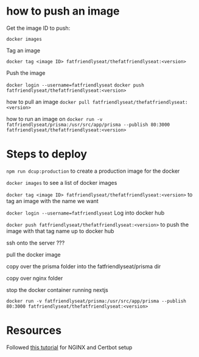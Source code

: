 # how to push an image
Get the image ID to push:

`docker images`


Tag an image

`docker tag <image ID> fatfriendlyseat/thefatfriendlyseat:<version>`


Push the image

`docker login --username=fatfriendlyseat`
`docker push fatfriendlyseat/thefatfriendlyseat:<version>`


how to pull an image
`docker pull fatfriendlyseat/thefatfriendlyseat:<version>`


how to run an image on
`docker run -v fatfriendlyseat/prisma:/usr/src/app/prisma --publish 80:3000 fatfriendlyseat/thefatfriendlyseat:<version>`




# Steps to deploy

`npm run dcup:production` to create a production image for the docker

`docker images` to see a list of docker images

`docker tag <image ID> fatfriendlyseat/thefatfriendlyseat:<version>` to tag an image with the name we want

`docker login --username=fatfriendlyseat` Log into docker hub

`docker push fatfriendlyseat/thefatfriendlyseat:<version>` to push the image with that tag name up to docker hub


ssh onto the server ???

pull the docker image

copy over the prisma folder into the fatfriendlyseat/prisma dir

copy over nginx folder

stop the docker container running nextjs

`docker run -v fatfriendlyseat/prisma:/usr/src/app/prisma --publish 80:3000 fatfriendlyseat/thefatfriendlyseat:<version>`



# Resources

Followed [this tutorial](https://mindsers.blog/post/https-using-nginx-certbot-docker/) for NGINX and Certbot setup